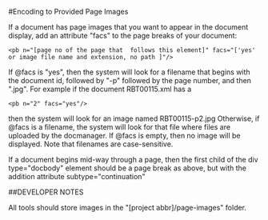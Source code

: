 #Encoding to Provided Page Images

If a document has page images that you want to appear in the document display, add an attribute "facs" to the page breaks of your document: 

	<pb n="[page no of the page that  follows this element]" facs="['yes' or image file name and extension, no path ]"/>

If @facs is "yes", then the system will look for a filename that begins with the document id, followed by "-p" followed by the page number, and then ".jpg". For example if the document RBT00115.xml has a 

	<pb n="2" facs="yes"/>
then the system will look for an image named RBT00115-p2.jpg
Otherwise, if @facs is a filename, the system will look for that file where files are uploaded by the docmanager.
If @facs is empty, then no image will be displayed.
Note that filenames are case-sensitive.

If a document begins mid-way through a page, then the first child of the div type="docbody" element should be a page break as above, but with the addition attribute  subtype="continuation"

##DEVELOPER NOTES

All tools should store images in the "[project abbr]/page-images" folder.